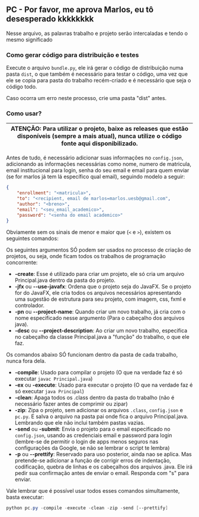 ## PC - Por favor, me aprova Marlos, eu tô desesperado kkkkkkkk

Nesse arquivo, as palavras trabalho e projeto serão intercaladas e tendo o mesmo significado

### Como gerar código para distribuição e testes

Execute o arquivo ```bundle.py```, ele irá gerar o código de distribuição numa pasta ```dist```, o que também é necessário
para testar o código, uma vez que ele se copia para pasta do trabalho recém-criado e é necessário que seja o código todo.

Caso ocorra um erro neste processo, crie uma pasta "dist" antes.

### Como usar?

| ATENÇÃO: Para utilizar o projeto, baixe as releases que estão disponíveis (sempre a mais atual), nunca utilize o código fonte aqui disponibilizado. |
| --- |

Antes de tudo, é necessário adicionar suas informações no ```config.json```, adicionando as informações necessárias como nome, numero de matricula,
email institucional para login, senha do seu email e email para quem enviar (se for marlos já tem lá específico qual email), seguindo modelo a seguir:

```json
{
    "enrollment": "<matricula>",
    "to": "<recipient, email de marlos=marlos.uesb@gmail.com",
    "author": "<breno>",
    "email": "<seu_email_academico>",
    "password": "<senha do email academico>"
}
```

Obviamente sem os sinais de menor e maior que (```<``` e ```>```), existem os seguintes comandos:

Os seguintes argumentos SÓ podem ser usados no processo de criação de projetos, ou seja, onde ficam todos os trabalhos de programação concorrente:

* **-create**: Esse é utilizado para criar um projeto, ele só cria um arquivo Principal.java dentro da pasta do projeto.
* **-jfx** ou **--use-javafx**: Ordena que o projeto seja do JavaFX. Se o projeto for do JavaFX, ele cria todos os arquivos
necessários apresentando uma sugestão de estrutura para seu projeto, com imagem, css, fxml e controlador.
* **-pn** ou **--project-name**: Quando criar um novo trabalho, já cria com o nome especificado nesse argumento (Para o cabeçalho dos arquivos java).
* **-desc** ou **--project-description**: Ao criar um novo trabalho, especifica no cabeçalho da classe Principal.java a "função" do trabalho, o que ele faz.

Os comandos abaixo SÓ funcionam dentro da pasta de cada trabalho, nunca fora dela.

* **-compile**: Usado para compilar o projeto (O que na verdade faz é só executar ```javac Principal.java```)
* **-ex** ou **-execute**: Usado para executar o projeto (O que na verdade faz é só executar ```java Principal```)
* **-clean**: Apaga todos os .class dentro da pasta do trabalho (não é necessário fazer antes de comprimir ou zipar)
* **-zip**: Zipa o projeto, sem adicionar os arquivos ```.class```, ```config.json``` e ```pc.py```. E salva o arquivo na pasta pai
onde fica o arquivo Principal.java. Lembrando que ele não inclui também pastas vazias.
* **-send** ou **-submit**: Envia o projeto para o email especificado no ```config.json```, usando as credenciais email
e password para login (lembre-se de permitir o login de apps menos seguros nas configurações da Google, se não se lembrar o script te lembra)
* **-p** ou **--prettify**: Reservado para uso posterior, ainda nao se aplica. Mas pretende-se adicionar a função de corrigir erros de indentação,
codificação, quebra de linhas e os cabeçalhos dos arquivos .java. Ele irá pedir sua confirmação antes de enviar o email. Responda com "s" para enviar.

Vale lembrar que é possível usar todos esses comandos simultamente, basta executar:

```powershell
python pc.py -compile -execute -clean -zip -send [--prettify]
```
